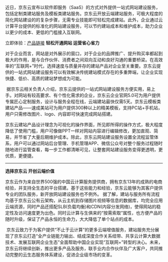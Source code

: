 近日，京东云宣布以软件即服务（SaaS）的方式对外提供一站式网站建设服务，包括定制类建站服务及模板类建站服务。京东云开放云端建站服务，可极大程度的简化网站建设的的复杂步骤，无需专业技能即可轻松完成建站。此外，企业通过云计算平台提供的标准化的网站建设服务，可以节约建站成本和维护成本，助力企业以更少的成本、更低的门槛接入互联网。

立即体验：[产品链接](https://market.jcloud.com/ser/list.action?page=1&serviceSortCode=default&serviceSortType=desc&cid=16626&cateId1=16626)
**轻松开通网站 运营省心省力**

对于企业而言，网站是对外展示的窗口，对于企业的品牌推广、提升购买率都起到极大的作用，是与合作伙伴、消费者之间双向互动和良好沟通的重要桥梁。在高效率的“互联网+”时代，选择速度与质量并存的建站产品对企业至关重要。京东云提供的一站式网站建设服务可以有效解决传统建站模式存在的多重弊端，让企业实现快捷、低价、高质的建站梦想成为可能。

![]()
据京东云相关负责人介绍，京东云提供的一站式网站建设服务方便实用，易上手。对网站有较高要求、有个性化需求的企业，京东云企业官网5.0可为用户提供专属匠心定制服务，设计与服务全程在线，云端建站最快仅需5天。京东云模板类建站产品——速成美站可为用户提供300种以上的精美模板，支持PC站+手机站，用户只需修改图片、logo、内容即可快速完成网站搭建。

京东云建站产品设计理念为可视化的操作界面，所见即所得的操作方式，极大程度降低了使用门槛，用户可像做PPT一样对网站内容进行编辑修改，更加直观、简易，并节省了大量后期维护成本。除此，京东云网站建设服务设置全流程监管体系，用户可以通过网站后台管理、手机管理APP、微信公众号对整个服务过程随时随地进行监管查看，每一步工作都清晰可见，让整套网站建设服务变得更透明，更优质，更便捷。

****
**选择京东云 开创云端价值**

京东云作为来自世界500强的中国云计算服务提供商，拥有京东13年的成熟的电商经验，并支持全生态的平台搭建。基于这些能力和经验，京东云能够为其客户提供专业的团队服务，新开放网站建设服务也不例外。
据了解，建站与服务所有流程均基于京东云公有云架构，从云主机到存储图片视频等信息的数据库，均完全应用云端资源，同时产品还搭配SLB(负载均衡)和CDN(内容分发网络)，使得网站的稳定性及访问速度更为出色。同时云计算与生俱来的“按需索取”属性，也方便产品的随时升级，保证了产品永恒的生命力，大大降低了单个站点的成本。

![]()
京东云致力于为客户提供“不止于云计算”的更多云端增值服务，建站服务充分展现了京东云打造“全产业链能力输出、结成深度合作关系纽带、共享云计算大数据技术、发展互联网企业生态”全面帮助中国企业实现“互联网+”转型的决心。未来，京东云将继续创新，推出更多产品及服务，联手业内合作伙伴及广大客户，共同推动完整的云生态服务体系建设，促进企业级市场的变革。